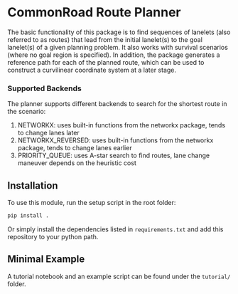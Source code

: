 # CommonRoad Route Planner

The basic functionality of this package is to find sequences of lanelets (also referred to as routes) that lead from the initial lanelet(s)  to the goal lanelet(s) of a given planning problem. It also works with survival scenarios (where no goal region is specified). In addition, the package generates a reference path for each of the planned route, which can be used to construct a curvilinear coordinate system at a later stage.

### Supported Backends
The planner supports different backends to search for the shortest route in the scenario:
1. NETWORKX: uses built-in functions from the networkx package, tends to change lanes later
2. NETWORKX_REVERSED: uses built-in functions from the networkx package, tends to change lanes earlier
3. PRIORITY_QUEUE: uses A-star search to find routes, lane change maneuver depends on the heuristic cost
## Installation

To use this module, run the setup script in the root folder:

```bash
pip install .
```
Or simply install the dependencies listed in `requirements.txt` and add this repository to your python path.
## Minimal Example
A tutorial notebook and an example script can be found under the `tutorial/` folder.
